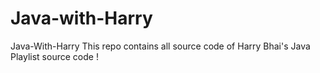 # Java-with-Harry
Java-With-Harry This repo contains all source code of Harry Bhai's Java Playlist source code !
